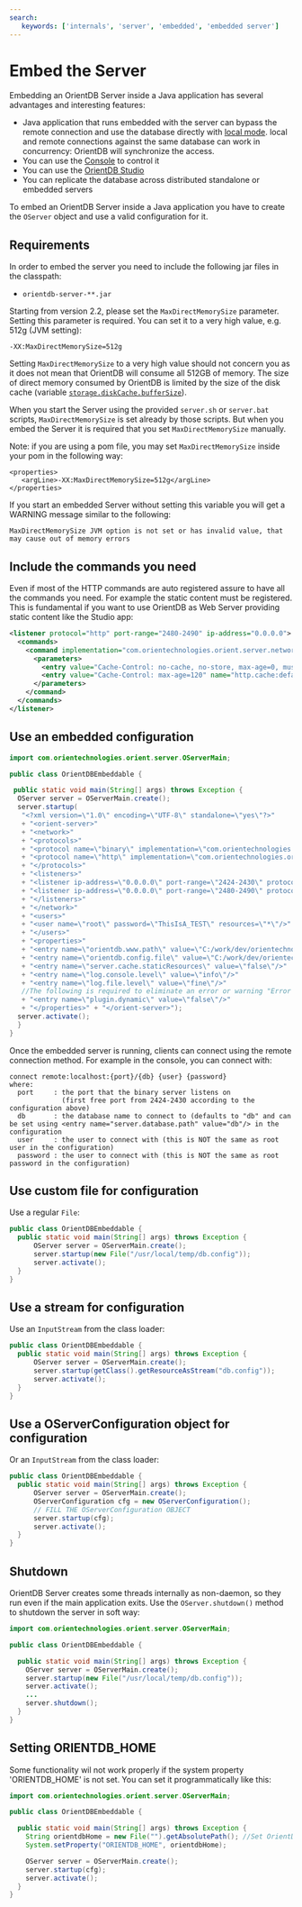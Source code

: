 ```yaml
---
search:
   keywords: ['internals', 'server', 'embedded', 'embedded server']
---
```


# Embed the Server

Embedding an OrientDB Server inside a Java application has several advantages and interesting features:
- Java application that runs embedded with the server can bypass the remote connection and use the database directly with [local mode](Concepts.md#database-url). local and remote connections against the same database can work in concurrency: OrientDB will synchronize the access.
- You can use the [Console](Console-Commands.md) to control it
- You can use the [OrientDB Studio](Studio-Home-page.md)
- You can replicate the database across distributed standalone or embedded servers

To embed an OrientDB Server inside a Java application you have to create the `OServer` object and use a valid configuration for it.

## Requirements

In order to embed the server you need to include the following jar files in the classpath:
- <code>orientdb-server-**.jar</code>

Starting from version 2.2, please set the `MaxDirectMemorySize` parameter. Setting this parameter is required. You can set it to a very high value, e.g. 512g (JVM setting):

```
-XX:MaxDirectMemorySize=512g
```

Setting `MaxDirectMemorySize` to a very high value should not concern you as it does not mean that OrientDB will consume all 512GB of memory. The size of direct memory consumed by OrientDB is limited by the size of the disk cache (variable [`storage.diskCache.bufferSize`](Configuration.md)).

When you start the Server using the provided `server.sh` or `server.bat` scripts, `MaxDirectMemorySize` is set already by those scripts. But when you embed the Server it is required that you set `MaxDirectMemorySize` manually.

Note: if you are using a pom file, you may set `MaxDirectMemorySize` inside your pom in the following way:

```
<properties>
   <argLine>-XX:MaxDirectMemorySize=512g</argLine>
</properties>
```

If you start an embedded Server without setting this variable you will get a WARNING message similar to the following:

```
MaxDirectMemorySize JVM option is not set or has invalid value, that may cause out of memory errors
```


## Include the commands you need

Even if most of the HTTP commands are auto registered assure to have all the commands you need. For example the static content must be registered. This is fundamental if you want to use OrientDB as Web Server providing static content like the Studio app:
```xml
<listener protocol="http" port-range="2480-2490" ip-address="0.0.0.0">
  <commands>
    <command implementation="com.orientechnologies.orient.server.network.protocol.http.command.get.OServerCommandGetStaticContent" pattern="GET|www GET|studio/ GET| GET|*.htm GET|*.html GET|*.xml GET|*.jpeg GET|*.jpg GET|*.png GET|*.gif GET|*.js GET|*.css GET|*.swf GET|*.ico GET|*.txt GET|*.otf GET|*.pjs GET|*.svg">
      <parameters>
        <entry value="Cache-Control: no-cache, no-store, max-age=0, must-revalidate\r\nPragma: no-cache" name="http.cache:*.htm *.html"/>
        <entry value="Cache-Control: max-age=120" name="http.cache:default"/>
      </parameters>
    </command>
  </commands>
</listener>
```

## Use an embedded configuration

```java
import com.orientechnologies.orient.server.OServerMain;

public class OrientDBEmbeddable {

 public static void main(String[] args) throws Exception {
  OServer server = OServerMain.create();
  server.startup(
   "<?xml version=\"1.0\" encoding=\"UTF-8\" standalone=\"yes\"?>"
   + "<orient-server>"
   + "<network>"
   + "<protocols>"
   + "<protocol name=\"binary\" implementation=\"com.orientechnologies.orient.server.network.protocol.binary.ONetworkProtocolBinary\"/>"
   + "<protocol name=\"http\" implementation=\"com.orientechnologies.orient.server.network.protocol.http.ONetworkProtocolHttpDb\"/>"
   + "</protocols>"
   + "<listeners>"
   + "<listener ip-address=\"0.0.0.0\" port-range=\"2424-2430\" protocol=\"binary\"/>"
   + "<listener ip-address=\"0.0.0.0\" port-range=\"2480-2490\" protocol=\"http\"/>"
   + "</listeners>"
   + "</network>"
   + "<users>"
   + "<user name=\"root\" password=\"ThisIsA_TEST\" resources=\"*\"/>"
   + "</users>"
   + "<properties>"
   + "<entry name=\"orientdb.www.path\" value=\"C:/work/dev/orientechnologies/orientdb/releases/1.0rc1-SNAPSHOT/www/\"/>"
   + "<entry name=\"orientdb.config.file\" value=\"C:/work/dev/orientechnologies/orientdb/releases/1.0rc1-SNAPSHOT/config/orientdb-server-config.xml\"/>"
   + "<entry name=\"server.cache.staticResources\" value=\"false\"/>"
   + "<entry name=\"log.console.level\" value=\"info\"/>"
   + "<entry name=\"log.file.level\" value=\"fine\"/>"
   //The following is required to eliminate an error or warning "Error on resolving property: ORIENTDB_HOME"
   + "<entry name=\"plugin.dynamic\" value=\"false\"/>"
   + "</properties>" + "</orient-server>");
  server.activate();
  }
}
```
Once the embedded server is running, clients can connect using the remote connection method.  For example in the console, you can connect with:
```
connect remote:localhost:{port}/{db} {user} {password}
where:
  port     : the port that the binary server listens on
             (first free port from 2424-2430 according to the configuration above)
  db       : the database name to connect to (defaults to "db" and can be set using <entry name="server.database.path" value="db"/> in the configuration
  user     : the user to connect with (this is NOT the same as root user in the configuration)
  password : the user to connect with (this is NOT the same as root password in the configuration)
```
## Use custom file for configuration

Use a regular `File`:
```java
public class OrientDBEmbeddable {
  public static void main(String[] args) throws Exception {
      OServer server = OServerMain.create();
      server.startup(new File("/usr/local/temp/db.config"));
      server.activate();
  }
}
```

## Use a stream for configuration

Use an `InputStream` from the class loader:
```java
public class OrientDBEmbeddable {
  public static void main(String[] args) throws Exception {
      OServer server = OServerMain.create();
      server.startup(getClass().getResourceAsStream("db.config"));
      server.activate();
  }
}
```

## Use a OServerConfiguration object for configuration

Or an `InputStream` from the class loader:
```java
public class OrientDBEmbeddable {
  public static void main(String[] args) throws Exception {
      OServer server = OServerMain.create();
      OServerConfiguration cfg = new OServerConfiguration();
      // FILL THE OServerConfiguration OBJECT
      server.startup(cfg);
      server.activate();
  }
}
```

## Shutdown

OrientDB Server creates some threads internally as non-daemon, so they run even if the main application exits. Use the `OServer.shutdown()` method to shutdown the server in soft way:
```java
import com.orientechnologies.orient.server.OServerMain;

public class OrientDBEmbeddable {

  public static void main(String[] args) throws Exception {
    OServer server = OServerMain.create();
    server.startup(new File("/usr/local/temp/db.config"));
    server.activate();
    ...
    server.shutdown();
  }
}
```

## Setting ORIENTDB_HOME

Some functionality wil not work properly if the system property 'ORIENTDB_HOME' is not set. You can set it programmatically like this:
```java
import com.orientechnologies.orient.server.OServerMain;

public class OrientDBEmbeddable {

  public static void main(String[] args) throws Exception {
    String orientdbHome = new File("").getAbsolutePath(); //Set OrientDB home to current directory
    System.setProperty("ORIENTDB_HOME", orientdbHome);

    OServer server = OServerMain.create();
    server.startup(cfg);
    server.activate();
  }
}
```
